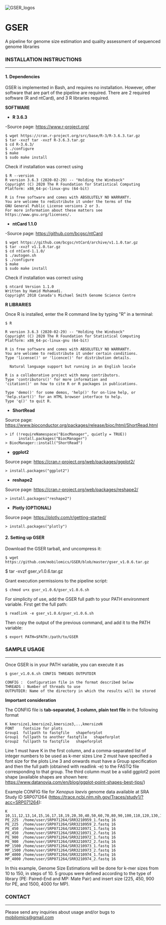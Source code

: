 ![GSER_logos](#)
# GSER
A pipeline for genome size estimation and quality assessment of sequenced genome libraries


### INSTALLATION INSTRUCTIONS
_________________________________________________

#### 1. Dependencies

GSER is implemented in Bash, and requires no installation. However, other software that are part of the pipeline are required.
There are 2 required software (R and ntCard), and 3 R libraries required. 

**SOFTWARE**
- **R 3.6.3**

-Source page: https://www.r-project.org/

    $ wget https://cran.r-project.org/src/base/R-3/R-3.6.3.tar.gz
    $ tar -xvzf tar -xvzf R-3.6.3.tar.gz
    $ cd R-3.6.3/
    $ ./configure
    $ make
    $ sudo make install

Check if installation was correct using    

    $ R --version
    R version 3.6.3 (2020-02-29) -- "Holding the Windsock"
    Copyright (C) 2020 The R Foundation for Statistical Computing
    Platform: x86_64-pc-linux-gnu (64-bit)

    R is free software and comes with ABSOLUTELY NO WARRANTY.
    You are welcome to redistribute it under the terms of the
    GNU General Public License versions 2 or 3.
    For more information about these matters see
    https://www.gnu.org/licenses/.

- **ntCard 1.1.0**

-Source page: https://github.com/bcgsc/ntCard

    $ wget https://github.com/bcgsc/ntCard/archive/v1.1.0.tar.gz
    $ tar -xvzf v1.1.0.tar.gz
    $ cd ntCard-1.1.0/
    $ ./autogen.sh
    $ ./configure
    $ make
    $ sudo make install
  
Check if installation was correct using  

    $ ntcard Version 1.1.0 
    Written by Hamid Mohamadi.
    Copyright 2018 Canada's Michael Smith Genome Science Centre
  
**R LIBRARIES**

Once R is installed, enter the R command line by typing "R" in a terminal:

    $ R

    R version 3.6.3 (2020-02-29) -- "Holding the Windsock"
    Copyright (C) 2020 The R Foundation for Statistical Computing
    Platform: x86_64-pc-linux-gnu (64-bit)

    R is free software and comes with ABSOLUTELY NO WARRANTY.
    You are welcome to redistribute it under certain conditions.
    Type 'license()' or 'licence()' for distribution details.

      Natural language support but running in an English locale

    R is a collaborative project with many contributors.
    Type 'contributors()' for more information and
    'citation()' on how to cite R or R packages in publications.

    Type 'demo()' for some demos, 'help()' for on-line help, or
    'help.start()' for an HTML browser interface to help.
    Type 'q()' to quit R.

- **ShortRead**

Source page: https://www.bioconductor.org/packages/release/bioc/html/ShortRead.html

    > if (!requireNamespace("BiocManager", quietly = TRUE))
          install.packages("BiocManager")
    > BiocManager::install("ShortRead")

- **ggplot2**

Source page: https://cran.r-project.org/web/packages/ggplot2/

    > install.packages("ggplot2")
    
- **reshape2**

Source page: https://cran.r-project.org/web/packages/reshape2/

    > install.packages("reshape2")

- **Plotly (OPTIONAL)**

Source page: https://plotly.com/r/getting-started/

    > install.packages("plotly")


#### 2. Setting up GSER

Download the GSER tarball, and uncompress it:

	$ wget https://github.com/mobilomics/GSER/blob/master/gser_v1.0.6.tar.gz
  $ tar -xvzf gser_v1.0.6.tar.gz

Grant execution permissions to the pipeline script:

    $ chmod u+x gser_v1.0.6/gser_v1.0.6.sh

For simplicity of use, add the GSER full path to your PATH environment variable. First get the full path:

    $ readlink -e gser_v1.0.6/gser_v1.0.6.sh
    
Then copy the output of the previous command, and add it to the PATH variable:

    $ export PATH=$PATH:/path/to/GSER

### SAMPLE USAGE
_________________________________________________

Once GSER is in your PATH variable, you can execute it as

    $ gser_v1.0.6.sh CONFIG THREADS OUTPUTDIR 
    
    CONFIG :  Configuration file in the format described below
    THREADS : Number of threads to use
    OUTPUTDIR: Name of the directory in which the results will be stored


**Important consideration**

The CONFIG file is **tab-separated, 3 column, plain text file** in the following format

    K kmersize1,kmersize2,kmersize3,..,kmersizeN
    FONT	fontsize for plots
    Group1  fullpath to fastqfile	shapeforplot
    Group1  fullpath to another fastqfile	shapeforplot
    Group2  fullpath to fastqfile 	shapeforplot

Line 1 must have K in the first column, and a comma-separated list of integer numbers to be used as k-mer sizes
Line 2 must have specified a font size for the plots
Line 3 and onwards must have a Group specification and then the full path (obtained with readlink -e) to the FASTQ file corresponding to that group. The third column must be a valid ggplot2 point shape (available shapes are shown here: https://www.datanovia.com/en/blog/ggplot-point-shapes-best-tips/)

Example CONFIG file for *Xenopus laevis* genome data available at SRA Study ID SRP071264 (https://trace.ncbi.nlm.nih.gov/Traces/study1/?acc=SRP071264):

    K       10,11,12,13,14,15,16,17,18,19,20,30,40,50,60,70,80,90,100,110,120,130,140,150
    PE_225  /home/user/SRP071264/SRR3210959_1.fastq	16
    PE_225  /home/user/SRP071264/SRR3210959_2.fastq	16
    PE_450  /home/user/SRP071264/SRR3210971_1.fastq	16
    PE_450  /home/user/SRP071264/SRR3210971_2.fastq	16
    PE_900  /home/user/SRP071264/SRR3210972_1.fastq	16
    PE_900  /home/user/SRP071264/SRR3210972_2.fastq	16
    MP_1500 /home/user/SRP071264/SRR3210973_1.fastq	16
    MP_1500 /home/user/SRP071264/SRR3210973_2.fastq	16
    MP_4000 /home/user/SRP071264/SRR3210974_1.fastq	16
    MP_4000 /home/user/SRP071264/SRR3210974_2.fastq	16

In this example, Genome Size Estimations will be done for k-mer sizes from 10 to 150, in steps of 10. 5 groups were defined according to the type of library (PE: Paired-End and MP: Mate Pair) and insert size (225, 450, 900 for PE, and 1500, 4000 for MP).


### CONTACT
_________________________________________________

Please send any inquiries about usage and/or bugs to mobilomics@gmail.com
